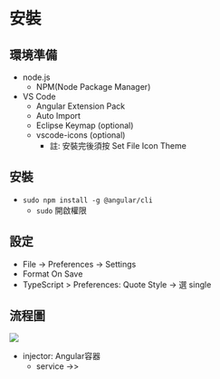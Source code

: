# 安裝
## 環境準備
- node.js
	- NPM(Node Package Manager)
- VS Code
	-  Angular Extension Pack
	-  Auto Import
	-  Eclipse Keymap (optional)
	-  vscode-icons (optional)
		-  註: 安裝完後須按 Set File Icon Theme

## 安裝
- `sudo npm install -g @angular/cli` 
	- `sudo` 開啟權限

## 設定  
- File → Preferences → Settings
- Format On Save
- TypeScript > Preferences: Quote Style → 選 single

## 流程圖
![](https://camo.githubusercontent.com/05afd5bdc39a39ad90d3ce4ffc0ba94a386c2d2bbf8765ada902f5440bcf6162/68747470733a2f2f616e67756c61722e696f2f67656e6572617465642f696d616765732f67756964652f6172636869746563747572652f6f76657276696577322e706e67)
- injector: Angular容器
	- service ->>
